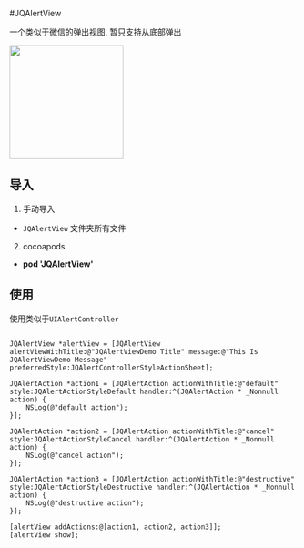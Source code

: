 #JQAlertView

一个类似于微信的弹出视图, 暂只支持从底部弹出

<img src="http://ww4.sinaimg.cn/mw690/6a80ef0fgw1f9sk3prc54j20ko10yt9y.jpg" width=200/>

## 导入
1. 手动导入
 * `JQAlertView` 文件夹所有文件
2. cocoapods
 * **pod 'JQAlertView'**

## 使用
使用类似于`UIAlertController`

```objc

JQAlertView *alertView = [JQAlertView alertViewWithTitle:@"JQAlertViewDemo Title" message:@"This Is JQAlertViewDemo Message" preferredStyle:JQAlertControllerStyleActionSheet];

JQAlertAction *action1 = [JQAlertAction actionWithTitle:@"default" style:JQAlertActionStyleDefault handler:^(JQAlertAction * _Nonnull action) {
    NSLog(@"default action");
}];
    
JQAlertAction *action2 = [JQAlertAction actionWithTitle:@"cancel" style:JQAlertActionStyleCancel handler:^(JQAlertAction * _Nonnull action) {
    NSLog(@"cancel action");
}];
    
JQAlertAction *action3 = [JQAlertAction actionWithTitle:@"destructive" style:JQAlertActionStyleDestructive handler:^(JQAlertAction * _Nonnull action) {
    NSLog(@"destructive action");
}];
    
[alertView addActions:@[action1, action2, action3]];
[alertView show];
```

